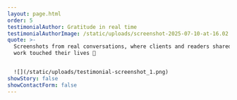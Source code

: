 ```yaml
---
layout: page.html
order: 5
testimonialAuthor: Gratitude in real time
testimonialAuthorImage: /static/uploads/screenshot-2025-07-10-at-16.02.53.png
quote: >-
  Screenshots from real conversations, where clients and readers shared how my
  work touched their lives 💌


  ![](/static/uploads/testimonial-screenshot_1.png)
showStory: false
showContactForm: false
---
```

